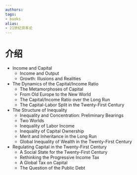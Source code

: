 ```yaml
---
authors:
tags:
- books 
alias:
- 21世纪资本论
---
```

# 介绍
- Income and Capital 
	- Income  and Output
	- Growth: Illusions and Realities
- The Dynamics of the Capital/Income Ratio
	- The Metamorphoses of Capital 
	- From Old Europe to the New World
	- The Capital/Income Ratio over the Long Run
	- The Capital-Labor Split in the Twenty-First Century
- The Structure of Inequality
	- Inequality and Concentration: Preliminary Bearings
	- Two Worlds
	- Inequality of Labor Income
	- Inequality of Capital Ownership
	- Merit and Inheritance in the Long Run
	- Global Inequality of Wealth in the Twenty-First Century
- Regulating Capital in the Twenty-First Century
	- A Social State for the Twenty-First Century
	- Rethinking the Progressive Income Tax
	- A Global Tax on Capital
	- The Question of the Public Debt


